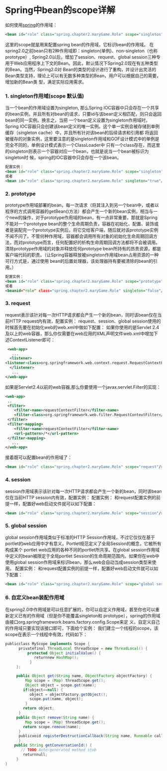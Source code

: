 # Spring中bean的scope详解

如何使用[spring](http://lib.csdn.net/base/javaee)的作用域：

```xml
<bean id="role" class="spring.chapter2.maryGame.Role" scope="singleton"/>
```

这里的scope就是用来配置spring bean的作用域，它标识bean的作用域。
在spring2.0之前bean只有2种作用域即：singleton(单例)、non-singleton（也称 prototype）, Spring2.0以后，增加了session、request、global session三种专用于Web应用程序上下文的Bean。因此，默认情况下Spring2.0现在有五种类型的Bean。当然，Spring2.0对 Bean的类型的设计进行了重构，并设计出灵活的Bean类型支持，理论上可以有无数多种类型的Bean，用户可以根据自己的需要，增加新的Bean类 型，满足实际应用需求。

### 1. singleton作用域(scope 默认值)

当一个bean的作用域设置为singleton, 那么Spring IOC容器中只会存在一个共享的bean实例，并且所有对bean的请求，只要id与该bean定义相匹配，则只会返回bean的同一实例。换言之，当把 一个bean定义设置为singleton作用域时，Spring IOC容器只会创建该bean定义的唯一实例。这个单一实例会被存储到单例缓存（singleton cache）中，并且所有针对该bean的后续请求和引用都 将返回被缓存的对象实例，这里要注意的是singleton作用域和GOF设计模式中的单例是完全不同的，单例设计模式表示一个ClassLoader中 只有一个class存在，而这里的singleton则表示一个容器对应一个bean，也就是说当一个bean被标识为singleton时 候，spring的IOC容器中只会存在一个该bean。

```xml
配置实例：
<bean id="role" class="spring.chapter2.maryGame.Role" scope="singleton"/> 
或者
<bean id="role" class="spring.chapter2.maryGame.Role" singleton="true"/>
```

### 2. prototype

prototype作用域部署的bean，每一次请求（将其注入到另一个bean中，或者以程序的方式调用容器的getBean()方法）都会产生一个新的bean实例，相当与一个new的操作，对于prototype作用域的bean，有一点非常重要，那就是Spring不能对一个prototype bean的整个生命周期负责，容器在初始化、配置、装饰或者是装配完一个prototype实例后，将它交给客户端，随后就对该prototype实例不闻不问了。不管何种作用域，容器都会调用所有对象的初始化生命周期回调方法，而对prototype而言，任何配置好的析构生命周期回调方法都将不会被调用。 清除prototype作用域的对象并释放任何prototype bean所持有的昂贵资源，都是客户端代码的职责。（让Spring容器释放被singleton作用域bean占用资源的一种可行方式是，通过使用 bean的后置处理器，该处理器持有要被清除的bean的引用。）

```xml
配置实例：
<bean id="role" class="spring.chapter2.maryGame.Role" scope="prototype"/>
或者
<beanid="role" class="spring.chapter2.maryGame.Role" singleton="false"/>
```

### 3. request 

request表示该针对每一次HTTP请求都会产生一个新的bean，同时该bean仅在当前HTTP request内有效，配置实例：
request、session、global session使用的时候首先要在初始化web的web.xml中做如下配置：
如果你使用的是Servlet 2.4及以上的web容器，那么你仅需要在web应用的XML声明文件web.xml中增加下述ContextListener即可：

```xml
 <web-app>
   ...
  <listener>
<listener-class>org.springframework.web.context.request.RequestContextListener</listener-class>
  </listener>
   ...
</web-app>
```

如果是Servlet2.4以前的web容器,那么你要使用一个javax.servlet.Filter的实现：

```xml
<web-app>
 ..
 <filter> 
    <filter-name>requestContextFilter</filter-name> 
    <filter-class>org.springframework.web.filter.RequestContextFilter</filter-class>
 </filter> 
 <filter-mapping> 
    <filter-name>requestContextFilter</filter-name> 
    <url-pattern>/*</url-pattern>
 </filter-mapping>
   ...
</web-app>
```

接着既可以配置bean的作用域了：

```xml
<bean id="role" class="spring.chapter2.maryGame.Role" scope="request"/>
```

### 4. session

session作用域表示该针对每一次HTTP请求都会产生一个新的bean，同时该bean仅在当前HTTP session内有效，配置实例：
配置实例：
和request配置实例的前提一样，配置好web启动文件就可以如下配置：

```xml
<bean id="role" class="spring.chapter2.maryGame.Role" scope="session"/>
```

### 5. global session

global session作用域类似于标准的HTTP Session作用域，不过它仅仅在基于portlet的web应用中才有意义。Portlet规范定义了全局Session的概念，它被所有构成某个 portlet web应用的各种不同的portlet所共享。在global session作用域中定义的bean被限定于全局portlet Session的生命周期范围内。如果你在web中使用global session作用域来标识bean，那么web会自动当成session类型来使用。
配置实例：
和request配置实例的前提一样，配置好web启动文件就可以如下配置：

```xml
<bean id="role" class="spring.chapter2.maryGame.Role" scope="global session"/>
```

### 6. 自定义bean装配作用域

在spring2.0中作用域是可以任意扩展的，你可以自定义作用域，甚至你也可以重新定义已有的作用域（但是你不能覆盖singleton和 prototype），spring的作用域由接口org.springframework.beans.factory.config.Scope来定 义，自定义自己的作用域只要实现该接口即可，下面给个实例：
我们建立一个线程的scope，该scope在表示一个线程中有效，代码如下：

```java
publicclass MyScope implements Scope { 
      privatefinal ThreadLocal threadScope = new ThreadLocal() {
          protected Object initialValue() {
             returnnew HashMap(); 
           } 
     }; 

     public Object get(String name, ObjectFactory objectFactory) { 
         Map scope = (Map) threadScope.get(); 
         Object object = scope.get(name); 
        if(object==null) { 
           object = objectFactory.getObject(); 
           scope.put(name, object); 
         } 
        return object; 
      } 
     public Object remove(String name) { 
         Map scope = (Map) threadScope.get(); 
        return scope.remove(name); 
      }
      publicvoid registerDestructionCallback(String name, Runnable callback) { 
      }
    public String getConversationId() {
       // TODO Auto-generated method stub
        returnnull;
     } 
}
```



